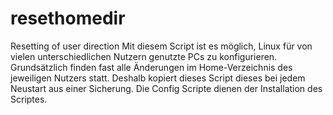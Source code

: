 resethomedir
============

Resetting of user direction
Mit diesem Script ist es möglich, Linux für von vielen unterschiedlichen Nutzern genutzte PCs zu konfigurieren. 
Grundsätzlich finden fast alle Änderungen im Home-Verzeichnis des jeweiligen Nutzers statt.
Deshalb kopiert dieses Script dieses bei jedem Neustart aus einer Sicherung.
Die Config Scripte dienen der Installation des Scriptes.

